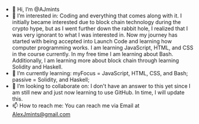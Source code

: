 - 👋 Hi, I’m @AJmints
- 👀 I’m interested in: Coding and everything that comes along with it. I initially became interested due to block chain technology during the crypto hype, but as I went further down the rabbit hole, I realized that I was very ignorant to what I was interested in. Now my journey has started with being accepted into Launch Code and learning how computer programming works. I am learning JavaScript, HTML, and CSS in the course currently. In my free time I am learning about Bash. Additionally, I am learning more about block chain through learning Solidity and Haskell.
- 🌱 I’m currently learning: myFocus = JavaScript, HTML, CSS, and Bash; passive = Solidity, and Haskell;
- 💞️ I’m looking to collaborate on: I don't have an answer to this yet since I am still new and just now learning to use GitHub. In time, I will update this.
- 📫 How to reach me: You can reach me via Email at AlexJmints@gmail.com

<!---
AJmints/AJmints is a ✨ special ✨ repository because its `README.md` (this file) appears on your GitHub profile.
You can click the Preview link to take a look at your changes.
--->
